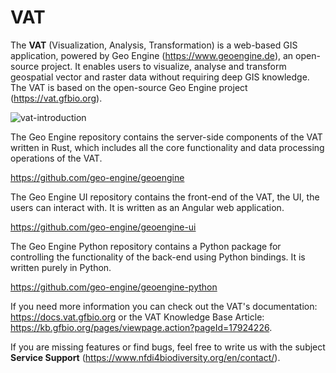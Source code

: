 # VAT

The **VAT** (Visualization, Analysis, Transformation) is a web-based GIS application, powered by Geo Engine (https://www.geoengine.de), an open-source project. It enables users to visualize, analyse and transform geospatial vector and raster data without requiring deep GIS knowledge. The VAT is based on the open-source Geo Engine project (https://vat.gfbio.org). 

![vat-introduction](https://docs.vat.gfbio.org/images/vat-introduction.png)

The Geo Engine repository contains the server-side components of the VAT written in Rust, which includes all the core functionality and data processing operations of the VAT.

https://github.com/geo-engine/geoengine



The Geo Engine UI repository contains the front-end of the VAT, the UI, the users can interact with. It is written as an Angular web application.

https://github.com/geo-engine/geoengine-ui



The Geo Engine Python repository contains a Python package for controlling the functionality of the back-end using Python bindings. It is written purely in Python.

https://github.com/geo-engine/geoengine-python



If you need more information you can check out the VAT's documentation: https://docs.vat.gfbio.org or the VAT Knowledge Base Article: https://kb.gfbio.org/pages/viewpage.action?pageId=17924226.



If you are missing features or find bugs, feel free to write us with the subject **Service Support** (https://www.nfdi4biodiversity.org/en/contact/).